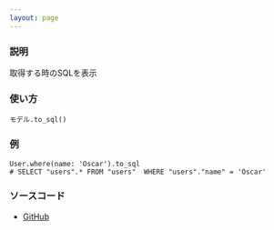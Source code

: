 ```yaml
---
layout: page
---
```


### 説明

取得する時のSQLを表示

### 使い方

    モデル.to_sql()

### 例

    User.where(name: 'Oscar').to_sql
    # SELECT "users".* FROM "users"  WHERE "users"."name" = 'Oscar'

### ソースコード

- [GitHub](https://github.com/rails/rails/blob/984c3ef2775781d47efa9f541ce570daa2434a80/activerecord/lib/active_record/relation.rb#L708)
